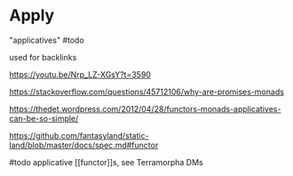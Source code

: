# Apply

"applicatives" #todo

used for backlinks

<https://youtu.be/Nrp_LZ-XGsY?t=3590>

<https://stackoverflow.com/questions/45712106/why-are-promises-monads>

<https://thedet.wordpress.com/2012/04/28/functors-monads-applicatives-can-be-so-simple/>

<https://github.com/fantasyland/static-land/blob/master/docs/spec.md#functor>

#todo applicative [[functor]]s, see Terramorpha DMs
